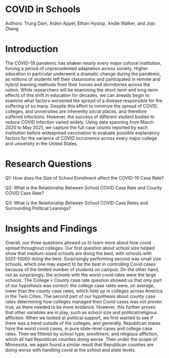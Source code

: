 # COVID in Schools
Authors: Trung Dam, Aiden Appel, Ethan Hyslop, Andie Walker, and Jojo Zhang
# Introduction
The COVID-19 pandemic has shaken nearly every major cultural institution, forcing a period of unprecedented adaptation across society. Higher education in particular underwent a dramatic change during the pandemic, as millions of students left their classrooms and participated in remote and hybrid learning methods from their homes and dormitories across the nation. While researchers will be examining the short-term and long-term effects of this shift in education for decades, we can already begin to examine what factors worsened the spread of a disease responsible for the suffering of so many. Despite this effort to minimize the spread of COVID, colleges, and universities are inherently social places, and therefore suffered infections. However, the success of different student bodies to reduce COVID infection varied widely. Using data spanning from March 2020 to May 2021, we capture the full case counts reported by each institution before widespread vaccination to evaluate possible explanatory factors for the variance of COVID occurrence across every major college and university in the United States. 
# Research Questions
Q1: How does the Size of School Enrollment affect the COVID-19 Case Rate?

Q2: What is the Relationship Between School COVID Case Rate and County COVID Case Rate?

Q3: What is the Relationship Between School COVID Case Rates and Surrounding Political Leanings?
# Insights and Findings
Overall, our three questions allowed us to learn more about how covid spread throughout colleges. Our first question about school size helped show that medium-sized schools are doing the best, with schools with 5001-10000 doing the best. Surprisingly performing second was small size schools, which one may expect to be the best in controlling Covid cases because of the limited number of students on campus. On the other hand, not as surprisingly, the schools with the worst covid rates were the large schools. The College v County case rate question showed us that only part of our hypothesis was correct: the college case rates were, on average, lower than the county case rates, which held up in colleges across America in the Twin Cities. The second part of our hypothesis about county case rates determining how colleges managed their Covid cases was not proven true, as there needed to be more evidence. However, this further proves that other variables are in play, such as school size and political/religious affliction. When we looked at political support, we first wanted to see if there was a trend outside of the colleges, and generally, Republican states have the worst covid cases, in pure state-level cases and college case rates. Then we filtered by school type, enrollment, and religious affliction, which all had Republican counties doing worse. Then under the scope of Minnesota, we again found a similar result that Republican counties are doing worse with handling covid at the school and state levels.  
